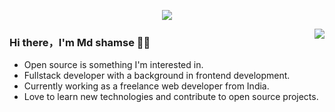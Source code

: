 <p align="center">
  <img alig src="https://github.com/SuperSupeng/SuperSupeng/blob/master/about.gif" />
</p>

<img align="right" src="https://github-readme-stats.vercel.app/api?username=SuperSupeng&show_icons=true&icon_color=CE1D2D&text_color=718096&bg_color=00000000&hide_title=true&hide_border=true" />

### Hi there，I'm Md shamse 🙋‍♂️

- Open source is something I'm interested in.
- Fullstack  developer with a background in frontend development.
- Currently working as a freelance web developer from India.
- Love to learn new technologies and contribute to open source projects.
